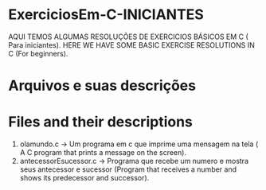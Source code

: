 # ExerciciosEm-C-INICIANTES
AQUI TEMOS ALGUMAS RESOLUÇÕES DE EXERCICIOS BÁSICOS EM C ( Para iniciantes).
HERE WE HAVE SOME BASIC EXERCISE RESOLUTIONS IN C (For beginners).

# Arquivos e suas descrições
# Files and their descriptions

1. olamundo.c -> Um programa em c que imprime uma mensagem na tela
                 ( A C program that prints a message on the screen).
2. antecessorEsucessor.c -> Programa que recebe um numero e mostra seus antecessor e sucessor 
                            (Program that receives a number and shows its predecessor and successor).
